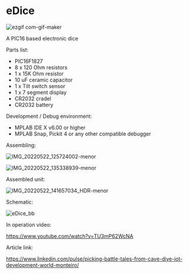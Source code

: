 # eDice

![ezgif com-gif-maker](https://user-images.githubusercontent.com/38574378/170553703-cf26cf33-c5e6-40e7-b5c3-eb81c74b5018.gif)


A PIC16 based electronic dice

Parts list:

- PIC16F1827
- 8 x 120 Ohm resistors
- 1 x 15K Ohm resistor
- 10 uF ceramic capacitor
- 1 x Tilt switch sensor
- 1 x 7 segment display
- CR2032 cradel
- CR2032 battery

Development / Debug environment:

- MPLAB IDE X v6.00 or higher
- MPLAB Snap, Pickit 4 or any other compatible debugger

Assembling:

![IMG_20220522_125724002-menor](https://user-images.githubusercontent.com/38574378/170551605-fd87c889-674e-4222-b5f1-0f572d479fe3.jpg)


![IMG_20220522_135338939-menor](https://user-images.githubusercontent.com/38574378/170551615-773537d6-a4aa-4b22-a86e-04d5988e0b6d.jpg)

Assembled unit:

![IMG_20220522_141657034_HDR-menor](https://user-images.githubusercontent.com/38574378/170551686-822d9786-a2b6-4475-a7d4-91f778c24795.jpg)

Schematic:

![eDice_bb](https://user-images.githubusercontent.com/38574378/170551748-31e15003-0f0d-451e-afce-1676015cd3fe.jpg)

In operation video:

https://www.youtube.com/watch?v=TU3mP62WcNA


Article link:

https://www.linkedin.com/pulse/picking-battle-tales-from-cave-dive-iot-development-world-monteiro/

